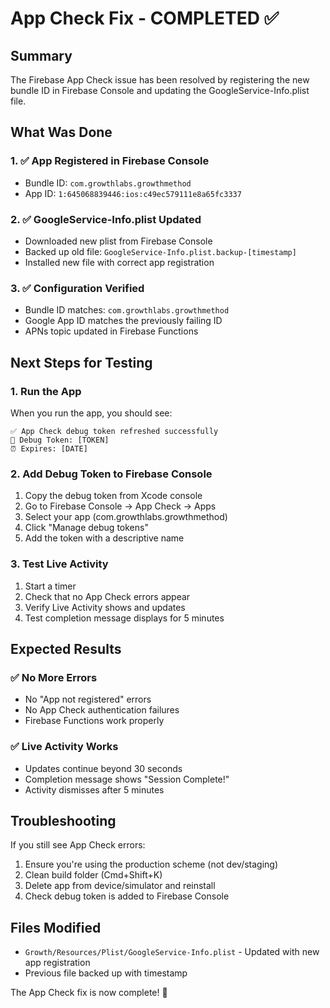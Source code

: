 # App Check Fix - COMPLETED ✅

## Summary
The Firebase App Check issue has been resolved by registering the new bundle ID in Firebase Console and updating the GoogleService-Info.plist file.

## What Was Done

### 1. ✅ App Registered in Firebase Console
- Bundle ID: `com.growthlabs.growthmethod`
- App ID: `1:645068839446:ios:c49ec579111e8a65fc3337`

### 2. ✅ GoogleService-Info.plist Updated
- Downloaded new plist from Firebase Console
- Backed up old file: `GoogleService-Info.plist.backup-[timestamp]`
- Installed new file with correct app registration

### 3. ✅ Configuration Verified
- Bundle ID matches: `com.growthlabs.growthmethod`
- Google App ID matches the previously failing ID
- APNs topic updated in Firebase Functions

## Next Steps for Testing

### 1. Run the App
When you run the app, you should see:
```
✅ App Check debug token refreshed successfully
📝 Debug Token: [TOKEN]
⏰ Expires: [DATE]
```

### 2. Add Debug Token to Firebase Console
1. Copy the debug token from Xcode console
2. Go to Firebase Console → App Check → Apps
3. Select your app (com.growthlabs.growthmethod)
4. Click "Manage debug tokens"
5. Add the token with a descriptive name

### 3. Test Live Activity
1. Start a timer
2. Check that no App Check errors appear
3. Verify Live Activity shows and updates
4. Test completion message displays for 5 minutes

## Expected Results

### ✅ No More Errors
- No "App not registered" errors
- No App Check authentication failures
- Firebase Functions work properly

### ✅ Live Activity Works
- Updates continue beyond 30 seconds
- Completion message shows "Session Complete!"
- Activity dismisses after 5 minutes

## Troubleshooting

If you still see App Check errors:
1. Ensure you're using the production scheme (not dev/staging)
2. Clean build folder (Cmd+Shift+K)
3. Delete app from device/simulator and reinstall
4. Check debug token is added to Firebase Console

## Files Modified
- `Growth/Resources/Plist/GoogleService-Info.plist` - Updated with new app registration
- Previous file backed up with timestamp

The App Check fix is now complete! 🎉